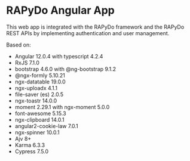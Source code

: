 # RAPyDo Angular App

This web app is integrated with the RAPyDo framework and the RAPyDo REST APIs by implementing authentication and user management.

Based on:

- Angular 12.0.4 with typescript 4.2.4
- RxJS 7.1.0
- bootstrap 4.6.0 with @ng-bootstrap 9.1.2
- @ngx-formly 5.10.21
- ngx-datatable 19.0.0
- ngx-uploadx 4.1.1
- file-saver (es) 2.0.5
- ngx-toastr 14.0.0
- moment 2.29.1 with ngx-moment 5.0.0
- font-awesome 5.15.3
- ngx-clipboard 14.0.1
- angular2-cookie-law 7.0.1
- ngx-spinner 10.0.1
- Ajv 8+
- Karma 6.3.3
- Cypress 7.5.0
